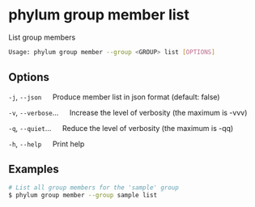# phylum group member list

List group members

```sh
Usage: phylum group member --group <GROUP> list [OPTIONS]
```

## Options

`-j`, `--json`
&emsp; Produce member list in json format (default: false)

`-v`, `--verbose`...
&emsp; Increase the level of verbosity (the maximum is -vvv)

`-q`, `--quiet`...
&emsp; Reduce the level of verbosity (the maximum is -qq)

`-h`, `--help`
&emsp; Print help

## Examples

```sh
# List all group members for the 'sample' group
$ phylum group member --group sample list
```
